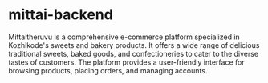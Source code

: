 # mittai-backend
 Mittaitheruvu is a comprehensive e-commerce platform specialized in Kozhikode's sweets and bakery products. It offers a wide range of delicious traditional sweets, baked goods, and confectioneries to cater to the diverse tastes of customers. The platform provides a user-friendly interface for browsing products, placing orders, and managing accounts.

